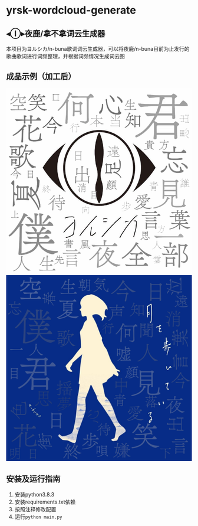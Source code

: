# yrsk-wordcloud-generate
## ◂Ⓘ▸夜鹿/拿不拿词云生成器
本项目为ヨルシカ/n-buna歌词词云生成器，可以将夜鹿/n-buna目前为止发行的歌曲歌词进行词频整理，并根据词频情况生成词云图

## 成品示例（加工后）
![image](https://github.com/SilverStyx/yrsk-wordcloud-generate/blob/main/example_1.png)
![image](https://github.com/SilverStyx/yrsk-wordcloud-generate/blob/main/example_2.png)
## 安装及运行指南
1. 安装python3.8.3
2. 安装requirements.txt依赖
3. 按照注释修改配置
4. 运行`python main.py`
